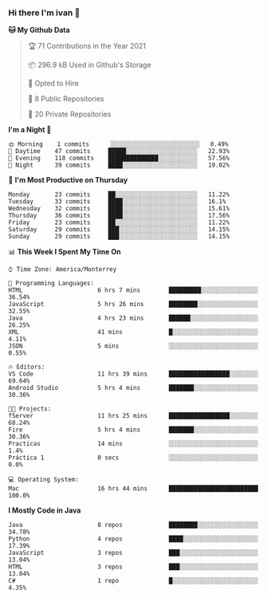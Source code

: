 ### Hi there I'm ivan 👋
<!--START_SECTION:waka-->
**🐱 My Github Data** 

> 🏆 71 Contributions in the Year 2021
 > 
> 📦 296.9 kB Used in Github's Storage 
 > 
> 💼 Opted to Hire
 > 
> 📜 8 Public Repositories 
 > 
> 🔑 20 Private Repositories  
 > 
**I'm a Night 🦉** 

```text
🌞 Morning    1 commits      ░░░░░░░░░░░░░░░░░░░░░░░░░   0.49% 
🌆 Daytime    47 commits     █████░░░░░░░░░░░░░░░░░░░░   22.93% 
🌃 Evening    118 commits    ██████████████░░░░░░░░░░░   57.56% 
🌙 Night      39 commits     ████░░░░░░░░░░░░░░░░░░░░░   19.02%

```
📅 **I'm Most Productive on Thursday** 

```text
Monday       23 commits     ██░░░░░░░░░░░░░░░░░░░░░░░   11.22% 
Tuesday      33 commits     ████░░░░░░░░░░░░░░░░░░░░░   16.1% 
Wednesday    32 commits     ████░░░░░░░░░░░░░░░░░░░░░   15.61% 
Thursday     36 commits     ████░░░░░░░░░░░░░░░░░░░░░   17.56% 
Friday       23 commits     ██░░░░░░░░░░░░░░░░░░░░░░░   11.22% 
Saturday     29 commits     ███░░░░░░░░░░░░░░░░░░░░░░   14.15% 
Sunday       29 commits     ███░░░░░░░░░░░░░░░░░░░░░░   14.15%

```


📊 **This Week I Spent My Time On** 

```text
⌚︎ Time Zone: America/Monterrey

💬 Programming Languages: 
HTML                     6 hrs 7 mins        █████████░░░░░░░░░░░░░░░░   36.54% 
JavaScript               5 hrs 26 mins       ████████░░░░░░░░░░░░░░░░░   32.55% 
Java                     4 hrs 23 mins       ██████░░░░░░░░░░░░░░░░░░░   26.25% 
XML                      41 mins             █░░░░░░░░░░░░░░░░░░░░░░░░   4.11% 
JSON                     5 mins              ░░░░░░░░░░░░░░░░░░░░░░░░░   0.55%

🔥 Editors: 
VS Code                  11 hrs 39 mins      █████████████████░░░░░░░░   69.64% 
Android Studio           5 hrs 4 mins        ███████░░░░░░░░░░░░░░░░░░   30.36%

🐱‍💻 Projects: 
fServer                  11 hrs 25 mins      █████████████████░░░░░░░░   68.24% 
Fire                     5 hrs 4 mins        ███████░░░░░░░░░░░░░░░░░░   30.36% 
Practicas                14 mins             ░░░░░░░░░░░░░░░░░░░░░░░░░   1.4% 
Práctica 1               0 secs              ░░░░░░░░░░░░░░░░░░░░░░░░░   0.0%

💻 Operating System: 
Mac                      16 hrs 44 mins      █████████████████████████   100.0%

```

**I Mostly Code in Java** 

```text
Java                     8 repos             ████████░░░░░░░░░░░░░░░░░   34.78% 
Python                   4 repos             ████░░░░░░░░░░░░░░░░░░░░░   17.39% 
JavaScript               3 repos             ███░░░░░░░░░░░░░░░░░░░░░░   13.04% 
HTML                     3 repos             ███░░░░░░░░░░░░░░░░░░░░░░   13.04% 
C#                       1 repo              █░░░░░░░░░░░░░░░░░░░░░░░░   4.35%

```



<!--END_SECTION:waka-->

<!--
<p align="center">
  <img src ="https://github-readme-stats.vercel.app/api?username=ivanjtm&show_icons=true&count_private=true&theme=default&hide_border=true&include_all_commits=true?count_private=true">
  <img src ="https://github-readme-stats.vercel.app/api/top-langs/?username=ivanjtm&layout=compact&hide_border=true&langs_count=50">
  <img src="https://github-readme-stats.vercel.app/api/wakatime?username=ivanjtm&hide_border=true"> 
</p>
-->
